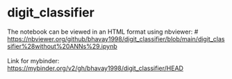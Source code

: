 # digit_classifier

The notebook can be viewed in an HTML format using nbviewer: # https://nbviewer.org/github/bhavay1998/digit_classifier/blob/main/digit_classifier%28without%20ANNs%29.ipynb
<br><br> Link for mybinder: https://mybinder.org/v2/gh/bhavay1998/digit_classifier/HEAD
